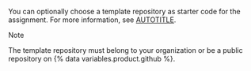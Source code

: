 You can optionally choose a template repository as starter code for the assignment. For more information, see [AUTOTITLE](/education/manage-coursework-with-github-classroom/teach-with-github-classroom/create-an-assignment-from-a-template-repository).

> [!NOTE]
> The template repository must belong to your organization or be a public repository on {% data variables.product.github %}.
